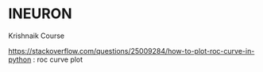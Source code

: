 # INEURON
Krishnaik Course


https://stackoverflow.com/questions/25009284/how-to-plot-roc-curve-in-python : roc curve plot
